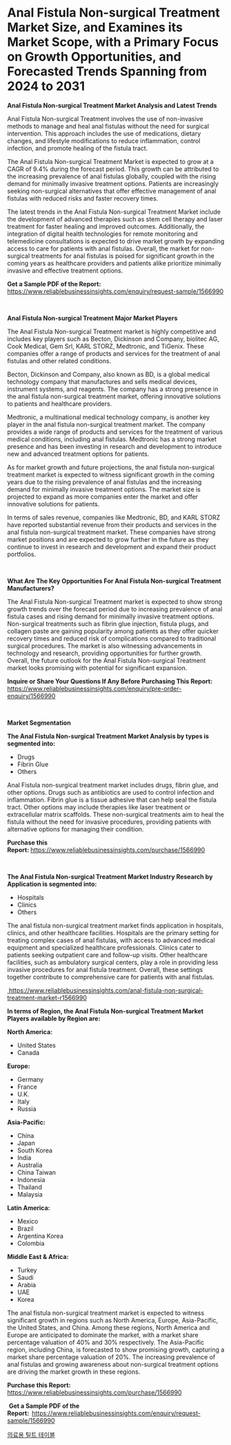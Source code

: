 <p><h1>Anal Fistula Non-surgical Treatment Market Size, and Examines its Market Scope, with a Primary Focus on Growth Opportunities, and Forecasted Trends Spanning from 2024 to 2031</h1></p><p><strong>Anal Fistula Non-surgical Treatment Market Analysis and Latest Trends</strong></p>
<p><p>Anal Fistula Non-surgical Treatment involves the use of non-invasive methods to manage and heal anal fistulas without the need for surgical intervention. This approach includes the use of medications, dietary changes, and lifestyle modifications to reduce inflammation, control infection, and promote healing of the fistula tract.</p><p>The Anal Fistula Non-surgical Treatment Market is expected to grow at a CAGR of 9.4% during the forecast period. This growth can be attributed to the increasing prevalence of anal fistulas globally, coupled with the rising demand for minimally invasive treatment options. Patients are increasingly seeking non-surgical alternatives that offer effective management of anal fistulas with reduced risks and faster recovery times.</p><p>The latest trends in the Anal Fistula Non-surgical Treatment Market include the development of advanced therapies such as stem cell therapy and laser treatment for faster healing and improved outcomes. Additionally, the integration of digital health technologies for remote monitoring and telemedicine consultations is expected to drive market growth by expanding access to care for patients with anal fistulas. Overall, the market for non-surgical treatments for anal fistulas is poised for significant growth in the coming years as healthcare providers and patients alike prioritize minimally invasive and effective treatment options.</p></p>
<p><strong>Get a Sample PDF of the Report:&nbsp;</strong> <a href="https://www.reliablebusinessinsights.com/enquiry/request-sample/1566990">https://www.reliablebusinessinsights.com/enquiry/request-sample/1566990</a></p>
<p>&nbsp;</p>
<p><strong>Anal Fistula Non-surgical Treatment Major Market Players</strong></p>
<p><p>The Anal Fistula Non-surgical Treatment market is highly competitive and includes key players such as Becton, Dickinson and Company, biolitec AG, Cook Medical, Gem Srl, KARL STORZ, Medtronic, and TiGenix. These companies offer a range of products and services for the treatment of anal fistulas and other related conditions.</p><p>Becton, Dickinson and Company, also known as BD, is a global medical technology company that manufactures and sells medical devices, instrument systems, and reagents. The company has a strong presence in the anal fistula non-surgical treatment market, offering innovative solutions to patients and healthcare providers.</p><p>Medtronic, a multinational medical technology company, is another key player in the anal fistula non-surgical treatment market. The company provides a wide range of products and services for the treatment of various medical conditions, including anal fistulas. Medtronic has a strong market presence and has been investing in research and development to introduce new and advanced treatment options for patients.</p><p>As for market growth and future projections, the anal fistula non-surgical treatment market is expected to witness significant growth in the coming years due to the rising prevalence of anal fistulas and the increasing demand for minimally invasive treatment options. The market size is projected to expand as more companies enter the market and offer innovative solutions for patients.</p><p>In terms of sales revenue, companies like Medtronic, BD, and KARL STORZ have reported substantial revenue from their products and services in the anal fistula non-surgical treatment market. These companies have strong market positions and are expected to grow further in the future as they continue to invest in research and development and expand their product portfolios.</p></p>
<p>&nbsp;</p>
<p><strong>What Are The Key Opportunities For Anal Fistula Non-surgical Treatment Manufacturers?</strong></p>
<p><p>The Anal Fistula Non-surgical Treatment market is expected to show strong growth trends over the forecast period due to increasing prevalence of anal fistula cases and rising demand for minimally invasive treatment options. Non-surgical treatments such as fibrin glue injection, fistula plugs, and collagen paste are gaining popularity among patients as they offer quicker recovery times and reduced risk of complications compared to traditional surgical procedures. The market is also witnessing advancements in technology and research, providing opportunities for further growth. Overall, the future outlook for the Anal Fistula Non-surgical Treatment market looks promising with potential for significant expansion.</p></p>
<p><strong>Inquire or Share Your Questions If Any Before Purchasing This Report:</strong> <a href="https://www.reliablebusinessinsights.com/enquiry/pre-order-enquiry/1566990">https://www.reliablebusinessinsights.com/enquiry/pre-order-enquiry/1566990</a></p>
<p>&nbsp;</p>
<p><strong>Market Segmentation</strong></p>
<p><strong>The Anal Fistula Non-surgical Treatment Market Analysis by types is segmented into:</strong></p>
<p><ul><li>Drugs</li><li>Fibrin Glue</li><li>Others</li></ul></p>
<p><p>Anal Fistula non-surgical treatment market includes drugs, fibrin glue, and other options. Drugs such as antibiotics are used to control infection and inflammation. Fibrin glue is a tissue adhesive that can help seal the fistula tract. Other options may include therapies like laser treatment or extracellular matrix scaffolds. These non-surgical treatments aim to heal the fistula without the need for invasive procedures, providing patients with alternative options for managing their condition.</p></p>
<p><strong>Purchase this Report:&nbsp;</strong><a href="https://www.reliablebusinessinsights.com/purchase/1566990">https://www.reliablebusinessinsights.com/purchase/1566990</a></p>
<p>&nbsp;</p>
<p><strong>The Anal Fistula Non-surgical Treatment Market Industry Research by Application is segmented into:</strong></p>
<p><ul><li>Hospitals</li><li>Clinics</li><li>Others</li></ul></p>
<p><p>The anal fistula non-surgical treatment market finds application in hospitals, clinics, and other healthcare facilities. Hospitals are the primary setting for treating complex cases of anal fistulas, with access to advanced medical equipment and specialized healthcare professionals. Clinics cater to patients seeking outpatient care and follow-up visits. Other healthcare facilities, such as ambulatory surgical centers, play a role in providing less invasive procedures for anal fistula treatment. Overall, these settings together contribute to comprehensive care for patients with anal fistulas.</p></p>
<p><a href="https://www.reliablebusinessinsights.com/anal-fistula-non-surgical-treatment-market-r1566990">&nbsp;https://www.reliablebusinessinsights.com/anal-fistula-non-surgical-treatment-market-r1566990</a></p>
<p><strong>In terms of Region, the Anal Fistula Non-surgical Treatment Market Players available by Region are:</strong></p>
<p>
    <p> <strong> North America: </strong>
        <ul>
            <li>United States</li>
            <li>Canada</li>
        </ul>
        </p> 
    <p> <strong> Europe: </strong>
        <ul>
            <li>Germany</li>
            <li>France</li>
            <li>U.K.</li>
            <li>Italy</li>
            <li>Russia</li>
        </ul>
        </p> 
    <p> <strong> Asia-Pacific: </strong>
        <ul>
            <li>China</li>
            <li>Japan</li>
            <li>South Korea</li>
            <li>India</li>
            <li>Australia</li>
            <li>China Taiwan</li>
            <li>Indonesia</li>
            <li>Thailand</li>
            <li>Malaysia</li>
        </ul>
        </p> 
    <p> <strong> Latin America: </strong>
        <ul>
            <li>Mexico</li>
            <li>Brazil</li>
            <li>Argentina Korea</li>
            <li>Colombia</li>
        </ul>
        </p> 
    <p> <strong> Middle East & Africa: </strong>
        <ul>
            <li>Turkey</li>
            <li>Saudi</li>
            <li>Arabia</li>
            <li>UAE</li>
            <li>Korea</li>
        </ul>
    </p>
    </p>
<p><p>The anal fistula non-surgical treatment market is expected to witness significant growth in regions such as North America, Europe, Asia-Pacific, the United States, and China. Among these regions, North America and Europe are anticipated to dominate the market, with a market share percentage valuation of 40% and 30% respectively. The Asia-Pacific region, including China, is forecasted to show promising growth, capturing a market share percentage valuation of 20%. The increasing prevalence of anal fistulas and growing awareness about non-surgical treatment options are driving the market growth in these regions.</p></p>
<p><strong>Purchase this Report: </strong><a href="https://www.reliablebusinessinsights.com/purchase/1566990">https://www.reliablebusinessinsights.com/purchase/1566990</a></p>
<p>&nbsp;<strong>Get a Sample PDF of the Report:&nbsp;&nbsp;</strong><a href="https://www.reliablebusinessinsights.com/enquiry/request-sample/1566990">https://www.reliablebusinessinsights.com/enquiry/request-sample/1566990</a></p>
<p><strong></strong></p>
<p><p><a href="https://github.com/rustymarie2024/Market-Research-Report-List-1/blob/main/1796162126324.md">의료용 틸트 테이블</a></p></p>